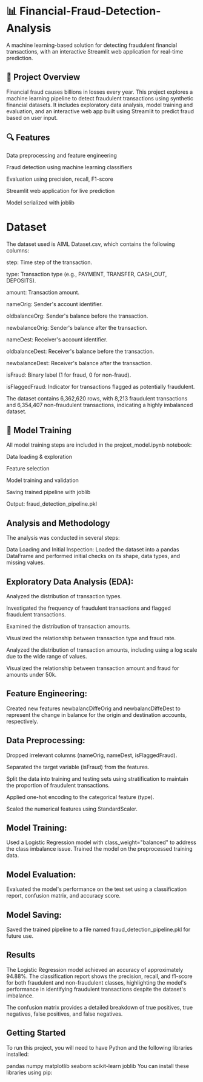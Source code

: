 # 📊 Financial-Fraud-Detection-Analysis
A machine learning-based solution for detecting fraudulent financial transactions, with an interactive Streamlit web application for real-time prediction.

## 🚀 Project Overview
Financial fraud causes billions in losses every year. This project explores a machine learning pipeline to detect fraudulent transactions using synthetic financial datasets. It includes exploratory data analysis, model training and evaluation, and an interactive web app built using Streamlit to predict fraud based on user input.

## 🔍 Features
Data preprocessing and feature engineering

Fraud detection using machine learning classifiers

Evaluation using precision, recall, F1-score

Streamlit web application for live prediction

Model serialized with joblib

# Dataset

The dataset used is AIML Dataset.csv, which contains the following columns:

step: Time step of the transaction.

type: Transaction type (e.g., PAYMENT, TRANSFER, CASH_OUT, DEPOSITS).

amount: Transaction amount.

nameOrig: Sender's account identifier.

oldbalanceOrg: Sender's balance before the transaction.

newbalanceOrig: Sender's balance after the transaction.

nameDest: Receiver's account identifier.

oldbalanceDest: Receiver's balance before the transaction.

newbalanceDest: Receiver's balance after the transaction.

isFraud: Binary label (1 for fraud, 0 for non-fraud).

isFlaggedFraud: Indicator for transactions flagged as potentially fraudulent.

The dataset contains 6,362,620 rows, with 8,213 fraudulent transactions and 6,354,407 non-fraudulent transactions, indicating a highly imbalanced dataset.


## 🧠 Model Training
All model training steps are included in the projcet_model.ipynb notebook:

Data loading & exploration

Feature selection

Model training and validation

Saving trained pipeline with joblib

Output: fraud_detection_pipeline.pkl


## Analysis and Methodology
The analysis was conducted in several steps:

Data Loading and Initial Inspection: Loaded the dataset into a pandas DataFrame and performed initial checks on its shape, data types, and missing values.

## Exploratory Data Analysis (EDA):

Analyzed the distribution of transaction types.

Investigated the frequency of fraudulent transactions and flagged fraudulent transactions.

Examined the distribution of transaction amounts.

Visualized the relationship between transaction type and fraud rate.

Analyzed the distribution of transaction amounts, including using a log scale due to the wide range of values.

Visualized the relationship between transaction amount and fraud for amounts under 50k.

## Feature Engineering:

Created new features newbalancDiffeOrig and newbalancDiffeDest to represent the change in balance for the origin and destination accounts, respectively.

## Data Preprocessing:

Dropped irrelevant columns (nameOrig, nameDest, isFlaggedFraud).

Separated the target variable (isFraud) from the features.

Split the data into training and testing sets using stratification to maintain the proportion of fraudulent transactions.

Applied one-hot encoding to the categorical feature (type).

Scaled the numerical features using StandardScaler.

## Model Training:

Used a Logistic Regression model with class_weight="balanced" to address the class imbalance issue.
Trained the model on the preprocessed training data.

## Model Evaluation:
Evaluated the model's performance on the test set using a classification report, confusion matrix, and accuracy score.

## Model Saving:

Saved the trained pipeline to a file named fraud_detection_pipeline.pkl for future use.

## Results
The Logistic Regression model achieved an accuracy of approximately 94.88%. The classification report shows the precision, recall, and f1-score for both fraudulent and non-fraudulent classes, highlighting the model's performance in identifying fraudulent transactions despite the dataset's imbalance.

The confusion matrix provides a detailed breakdown of true positives, true negatives, false positives, and false negatives.

## Getting Started
To run this project, you will need to have Python and the following libraries installed:

pandas
numpy
matplotlib
seaborn
scikit-learn
joblib
You can install these libraries using pip:
